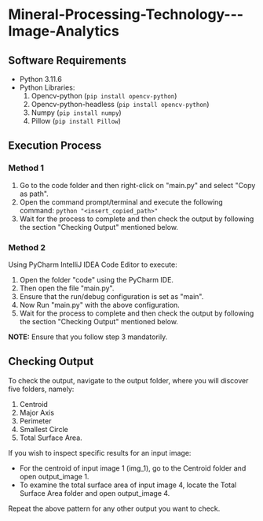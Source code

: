 # Mineral-Processing-Technology---Image-Analytics

## Software Requirements

- Python 3.11.6
- Python Libraries:
    1. Opencv-python (`pip install opencv-python`)
    2. Opencv-python-headless (`pip install opencv-python`)
    3. Numpy (`pip install numpy`)
    4. Pillow (`pip install Pillow`)

## Execution Process

### Method 1

1. Go to the code folder and then right-click on "main.py" and select "Copy as path".
2. Open the command prompt/terminal and execute the following command: `python "<insert_copied_path>"`
3. Wait for the process to complete and then check the output by following the section "Checking Output" mentioned below.

### Method 2

Using PyCharm IntelliJ IDEA Code Editor to execute:

1. Open the folder "code" using the PyCharm IDE.
2. Then open the file "main.py".
3. Ensure that the run/debug configuration is set as "main".
4. Now Run "main.py" with the above configuration.
5. Wait for the process to complete and then check the output by following the section "Checking Output" mentioned below.

**NOTE:** Ensure that you follow step 3 mandatorily.

## Checking Output

To check the output, navigate to the output folder, where you will discover five folders, namely:

1. Centroid
2. Major Axis
3. Perimeter
4. Smallest Circle
5. Total Surface Area.

If you wish to inspect specific results for an input image:

- For the centroid of input image 1 (img_1), go to the Centroid folder and open output_image 1.
- To examine the total surface area of input image 4, locate the Total Surface Area folder and open output_image 4.

Repeat the above pattern for any other output you want to check.

